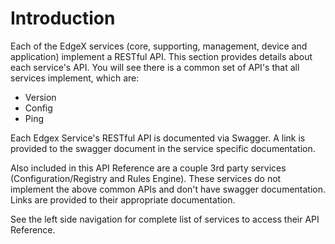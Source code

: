 # Introduction

Each of the EdgeX services (core, supporting, management, device and application) implement a RESTful API. This section provides details about each service's API. You will see there is a common set of API's that all services implement, which are:

- Version
- Config
- Ping

Each Edgex Service's RESTful API is documented via Swagger. A link is provided to the swagger document in the service specific documentation. 

Also included in this API Reference are a couple 3rd party services (Configuration/Registry and Rules Engine). These services do not implement the above common APIs and don't have swagger documentation. Links are provided to their appropriate documentation.

See the left side navigation for complete list of services to access their API Reference. 

